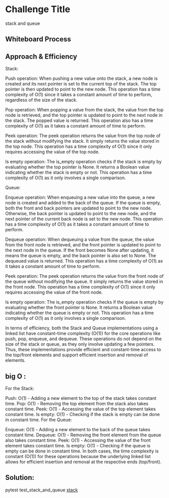 # Challenge Title
stack and queue


## Whiteboard Process

## Approach & Efficiency
Stack:

Push operation: When pushing a new value onto the stack, a new node is created and its next pointer is set to the current top of the stack. The top pointer is then updated to point to the new node. This operation has a time complexity of O(1) since it takes a constant amount of time to perform, regardless of the size of the stack.

Pop operation: When popping a value from the stack, the value from the top node is retrieved, and the top pointer is updated to point to the next node in the stack. The popped value is returned. This operation also has a time complexity of O(1) as it takes a constant amount of time to perform.

Peek operation: The peek operation returns the value from the top node of the stack without modifying the stack. It simply returns the value stored in the top node. This operation has a time complexity of O(1) since it only requires accessing the value of the top node.

Is empty operation: The is_empty operation checks if the stack is empty by evaluating whether the top pointer is None. It returns a Boolean value indicating whether the stack is empty or not. This operation has a time complexity of O(1) as it only involves a single comparison.

Queue:

Enqueue operation: When enqueuing a new value into the queue, a new node is created and added to the back of the queue. If the queue is empty, both the front and back pointers are updated to point to the new node. Otherwise, the back pointer is updated to point to the new node, and the next pointer of the current back node is set to the new node. This operation has a time complexity of O(1) as it takes a constant amount of time to perform.

Dequeue operation: When dequeuing a value from the queue, the value from the front node is retrieved, and the front pointer is updated to point to the next node in the queue. If the front becomes None after updating, it means the queue is empty, and the back pointer is also set to None. The dequeued value is returned. This operation has a time complexity of O(1) as it takes a constant amount of time to perform.

Peek operation: The peek operation returns the value from the front node of the queue without modifying the queue. It simply returns the value stored in the front node. This operation has a time complexity of O(1) since it only requires accessing the value of the front node.

Is empty operation: The is_empty operation checks if the queue is empty by evaluating whether the front pointer is None. It returns a Boolean value indicating whether the queue is empty or not. This operation has a time complexity of O(1) as it only involves a single comparison.

In terms of efficiency, both the Stack and Queue implementations using a linked list have constant-time complexity (O(1)) for the core operations like push, pop, enqueue, and dequeue. These operations do not depend on the size of the stack or queue, as they only involve updating a few pointers. Thus, these implementations provide efficient and constant-time access to the top/front elements and support efficient insertion and removal of elements.









## big O :

For the Stack:

Push: O(1) - Adding a new element to the top of the stack takes constant time.
Pop: O(1) - Removing the top element from the stack also takes constant time.
Peek: O(1) - Accessing the value of the top element takes constant time.
Is empty: O(1) - Checking if the stack is empty can be done in constant time.
For the Queue:

Enqueue: O(1) - Adding a new element to the back of the queue takes constant time.
Dequeue: O(1) - Removing the front element from the queue also takes constant time.
Peek: O(1) - Accessing the value of the front element takes constant time.
Is empty: O(1) - Checking if the queue is empty can be done in constant time.
In both cases, the time complexity is constant (O(1)) for these operations because the underlying linked list allows for efficient insertion and removal at the respective ends (top/front).

## Solution:
pytest test_stack_and_queue
[stack](./stack_and_queue.py)